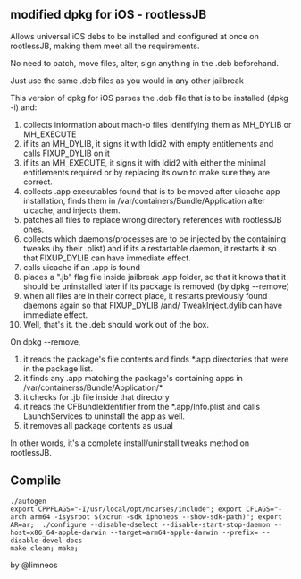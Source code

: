 modified dpkg for iOS - rootlessJB
----------------------------------

Allows universal iOS debs to be installed and configured at once on rootlessJB,
making them meet all the requirements.

No need to patch, move files, alter, sign anything in the .deb beforehand.

Just use the same .deb files as you would in any other jailbreak


This version of dpkg for iOS parses the .deb file that is to be installed (dpkg -i) and:
 

1) collects information about mach-o files identifying them as MH_DYLIB or MH_EXECUTE
2) if its an MH_DYLIB, 	it signs it with ldid2 with empty entitlements and calls FIXUP_DYLIB on it
3) if its an MH_EXECUTE, it signs it with ldid2 with either the minimal entitlements required or by replacing its own to make sure they are correct.
4) collects .app executables found that is to be moved after uicache app installation, finds them in /var/containers/Bundle/Application after uicache, and injects them.
5) patches all files to replace wrong directory references with rootlessJB ones.
6) collects which daemons/processes are to be injected by the containing tweaks (by their .plist) and if its a restartable daemon, it restarts it so that FIXUP_DYLIB can have immediate effect.
7) calls uicache if an .app is found
8) places a ".jb" flag file inside jailbreak .app folder, so that it knows that it should be uninstalled later if its package is removed (by dpkg --remove)
8) when all files are in their correct place, it restarts previously found daemons again so that FIXUP_DYLIB /and/ TweakInject.dylib can have immediate effect.
9) Well, that's it. the .deb should work out of the box.


On dpkg --remove, 


1) it reads the package's file contents and finds *.app directories that were in the package list.
2) it finds any .app matching the package's containing apps in /var/containerss/Bundle/Application/* 
3) it checks for .jb file inside that directory
4) it reads the CFBundleIdentifier from the *.app/Info.plist and calls LaunchServices to uninstall the app as well.
5) it removes all package contents as usual

In other words, it's a complete install/uninstall tweaks method on rootlessJB.


Complile
--------

	./autogen
	export CPPFLAGS="-I/usr/local/opt/ncurses/include"; export CFLAGS="-arch arm64 -isysroot $(xcrun -sdk iphoneos --show-sdk-path)"; export AR=ar;  ./configure --disable-dselect --disable-start-stop-daemon --host=x86_64-apple-darwin --target=arm64-apple-darwin --prefix= --disable-devel-docs
	make clean; make;
	


by @limneos